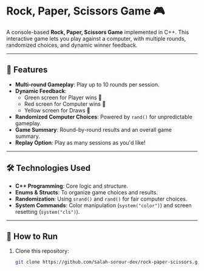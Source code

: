 # Rock, Paper, Scissors Game 🎮

A console-based **Rock, Paper, Scissors Game** implemented in C++. This interactive game lets you play against a computer, with multiple rounds, randomized choices, and dynamic winner feedback.

---

## 📜 Features

- **Multi-round Gameplay**: Play up to 10 rounds per session.
- **Dynamic Feedback**:
  - Green screen for Player wins 🎉
  - Red screen for Computer wins 🚨
  - Yellow screen for Draws 🤝
- **Randomized Computer Choices**: Powered by `rand()` for unpredictable gameplay.
- **Game Summary**: Round-by-round results and an overall game summary.
- **Replay Option**: Play as many sessions as you'd like!

---

## 🛠️ Technologies Used

- **C++ Programming**: Core logic and structure.
- **Enums & Structs**: To organize game choices and results.
- **Randomization**: Using `srand()` and `rand()` for fair computer choices.
- **System Commands**: Color manipulation (`system("color")`) and screen resetting (`system("cls")`).

---

## 🚀 How to Run

1. Clone this repository:
   ```bash
   git clone https://github.com/salah-sorour-dev/rock-paper-scissors.git
